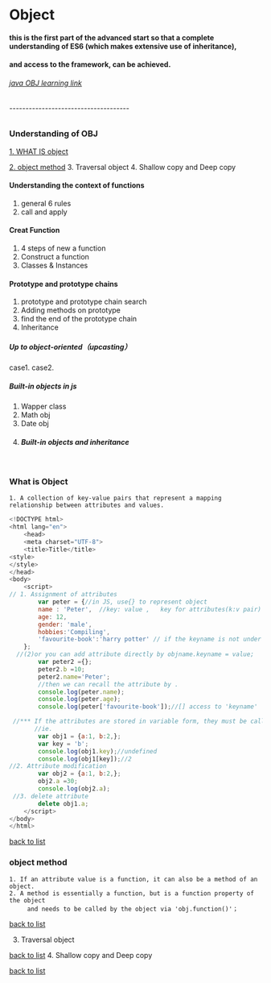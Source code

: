 # Object
####  this is the first part of the advanced start so that a complete understanding of ES6 (which makes extensive use of inheritance),
#### and access to the framework, can be achieved.
###### [java OBJ learning link](https://github.com/TerryTxx/CS-Diary/blob/master/Java-OBJ/13OBJ-js.md)
###### -------------------------------------
### Understanding of OBJ
[1. WHAT IS object](#what-is-object)

[2. object method](#object-method)
3. Traversal object
4. Shallow copy and Deep copy
#### Understanding the context of functions
1. general 6 rules
2. call and apply
#### Creat Function
1. 4 steps of new a function
2. Construct a function
3. Classes & Instances
#### Prototype and prototype chains 
1. prototype and prototype chain search
2. Adding methods on prototype
3. find the end of the prototype chain
4. Inheritance
##### Up to object-oriented（upcasting）
case1.
case2.
##### Built-in objects in js
1. Wapper class
2. Math obj
3. Date obj
4. ##### Built-in objects and inheritance
```text


```


### What is Object
```text
1. A collection of key-value pairs that represent a mapping relationship between attributes and values.
```
```js
<!DOCTYPE html>
<html lang="en">
    <head>
    <meta charset="UTF-8">
    <title>Title</title>
<style>
</style>
</head>
<body>
    <script>
// 1. Assignment of attributes
        var peter = {//in JS, use{} to represent object
        name : 'Peter',  //key: value ,   key for attributes(k:v pair)
        age: 12,
        gender: 'male',
        hobbies:'Compiling',
        'favourite-book':'harry potter' // if the keyname is not under js rules, '' to cover them
    };
  //(2)or you can add attribute directly by objname.keyname = value;
        var peter2 ={};
        peter2.b =10;
        peter2.name='Peter';
        //then we can recall the attribute by .
        console.log(peter.name);
        console.log(peter.age);
        console.log(peter['favourite-book']);//[] access to 'keyname'

 //*** If the attributes are stored in variable form, they must be called using [ ] 
       //ie.
        var obj1 = {a:1, b:2,};
        var key = 'b';
        console.log(obj1.key);//undefined
        console.log(obj1[key]);//2
//2. Attribute modification
        var obj2 = {a:1, b:2,};
        obj2.a =30;
        console.log(obj2.a);
 //3. delete attribute
        delete obj1.a;
    </script>
</body>
</html>
```
[back to list](#understanding-of-obj)
####
### object method
```text
1. If an attribute value is a function, it can also be a method of an object.
2. A method is essentially a function, but is a function property of the object 
     and needs to be called by the object via 'obj.function()'；
```
[back to list](#understanding-of-obj)

3. Traversal object

[back to list](#understanding-of-obj)
4. Shallow copy and Deep copy

[back to list](#understanding-of-obj)